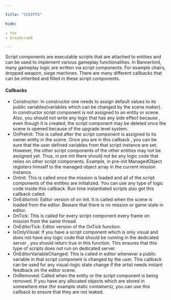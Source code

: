 ```yaml
---

title: "SCRIPTS"

hide: 

- toc
- breadcrumb

---
```


Script components are executable scripts that are attached to entities and can be used to implement various gameplay functionalities. In Bannerlord, many gameplay logic are written via script components. For example chairs, dropped weapon, siege machines. There are many different callbacks that can be inherited and filled in these script components.

#### Callbacks

- Constructor: In constructor one needs to assign default values to its public variables(variables which can be changed by the scene maker). In constructor script component is not assigned to an entity or scene. Also, you should not write any logic that has any side effect because , even though it is created, the script component may be deleted once the scene is opened because of the upgrade level system.
- OnPreInit: This is called after the script component is assigned to its owner entity in the scene. Once you are in this callback , you can be sure that the user defined variables from that script instance are set. However, the other script components of the other entities may not be assigned yet. Thus, in pre init there should not be any logic code that relies on other script components. Example, in pre-init ManagedObject registers himself to the managed object array in the current mission instance.
- OnInit: This is called once the mission is loaded and all of the script components of the entities are initialized. You can use any type of logic code inside this callback. Run time instantiated scripts also get this callback called.
- OnEditorInit: Editor version of on init. It is called when the scene is loaded from the editor. Beware that there is no mission or game state in editor.
- OnTick: This is called for every script component every frame on mission from the same thread.
- OnEditorTick: Editor version of the OnTick function.
- IsOnlyVisual: If you have a script component which is only visual and does not have any logic code that should be running in the dedicated server , you should return true in this function. This ensures that this type of scripts does not run on dedicated server.
- OnEditorVariableChanged: This is called in editor whenever a public variable in that script component is changed by the user. This callback can be used for any visual-logic state change if the artist needs instant feedback on the editor scene.
- OnRemoved: Called when the entity or the script component is being removed. If you have any allocated objects which are stored in somewhere else (for example static containers), you can use this callback to ensure that they are not leaked.
